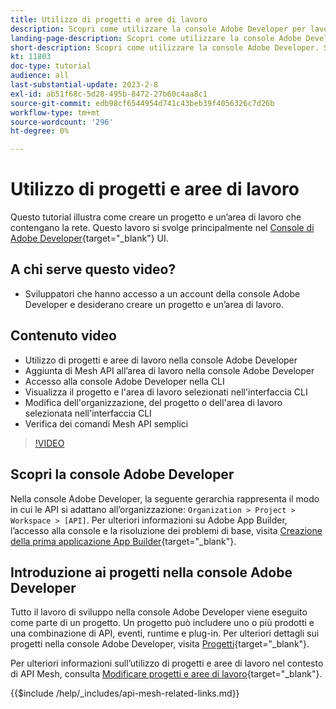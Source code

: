 ```yaml
---
title: Utilizzo di progetti e aree di lavoro
description: Scopri come utilizzare la console Adobe Developer per lavorare con progetti e aree di lavoro.
landing-page-description: Scopri come utilizzare la console Adobe Developer. Scopri i progetti e le aree di lavoro da utilizzare con API Mesh.
short-description: Scopri come utilizzare la console Adobe Developer. Scopri i progetti e le aree di lavoro da utilizzare con API Mesh.
kt: 11803
doc-type: tutorial
audience: all
last-substantial-update: 2023-2-8
exl-id: ab51f68c-5d28-495b-8472-27b60c4aa8c1
source-git-commit: edb98cf6544954d741c43beb39f4056326c7d26b
workflow-type: tm+mt
source-wordcount: '296'
ht-degree: 0%

---
```


# Utilizzo di progetti e aree di lavoro

Questo tutorial illustra come creare un progetto e un’area di lavoro che contengano la rete. Questo lavoro si svolge principalmente nel [Console di Adobe Developer](https://developer.adobe.com/console){target="_blank"} UI.

## A chi serve questo video?

* Sviluppatori che hanno accesso a un account della console Adobe Developer e desiderano creare un progetto e un’area di lavoro.

## Contenuto video

* Utilizzo di progetti e aree di lavoro nella console Adobe Developer
* Aggiunta di Mesh API all’area di lavoro nella console Adobe Developer
* Accesso alla console Adobe Developer nella CLI
* Visualizza il progetto e l&#39;area di lavoro selezionati nell&#39;interfaccia CLI
* Modifica dell&#39;organizzazione, del progetto o dell&#39;area di lavoro selezionata nell&#39;interfaccia CLI
* Verifica dei comandi Mesh API semplici

>[!VIDEO](https://video.tv.adobe.com/v/3414123?quality=12&learn=on)

## Scopri la console Adobe Developer

Nella console Adobe Developer, la seguente gerarchia rappresenta il modo in cui le API si adattano all’organizzazione: `Organization > Project > Workspace > [API]`. Per ulteriori informazioni su Adobe App Builder, l’accesso alla console e la risoluzione dei problemi di base, visita [Creazione della prima applicazione App Builder](https://developer.adobe.com/app-builder/docs/getting_started/first_app/){target="_blank"}.

## Introduzione ai progetti nella console Adobe Developer

Tutto il lavoro di sviluppo nella console Adobe Developer viene eseguito come parte di un progetto. Un progetto può includere uno o più prodotti e una combinazione di API, eventi, runtime e plug-in. Per ulteriori dettagli sui progetti nella console Adobe Developer, visita [Progetti](https://developer.adobe.com/developer-console/docs/guides/projects/){target="_blank"}.

Per ulteriori informazioni sull’utilizzo di progetti e aree di lavoro nel contesto di API Mesh, consulta [Modificare progetti e aree di lavoro](https://developer.adobe.com/graphql-mesh-gateway/gateway/create-mesh/#modify-projects-and-workspaces){target="_blank"}.

{{$include /help/_includes/api-mesh-related-links.md}}
